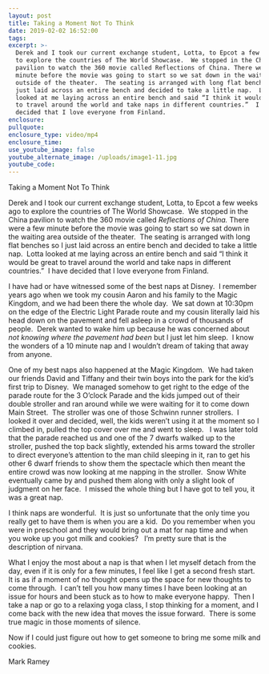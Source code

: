 ```yaml
---
layout: post
title: Taking a Moment Not To Think
date: 2019-02-02 16:52:00
tags:
excerpt: >-
  Derek and I took our current exchange student, Lotta, to Epcot a few weeks ago
  to explore the countries of The World Showcase.  We stopped in the China
  pavilion to watch the 360 movie called Reflections of China. There were a few
  minute before the movie was going to start so we sat down in the waiting area
  outside of the theater.  The seating is arranged with long flat benches so I
  just laid across an entire bench and decided to take a little nap.  Lotta
  looked at me laying across an entire bench and said “I think it would be great
  to travel around the world and take naps in different countries.”  I have
  decided that I love everyone from Finland.
enclosure:
pullquote:
enclosure_type: video/mp4
enclosure_time:
use_youtube_image: false
youtube_alternate_image: /uploads/image1-11.jpg
youtube_code:
---
```


Taking a Moment Not To Think

Derek and I took our current exchange student, Lotta, to Epcot a few weeks ago to explore the countries of The World Showcase.&nbsp; We stopped in the China pavilion to watch the 360 movie called *Reflections of China.* There were a few minute before the movie was going to start so we sat down in the waiting area outside of the theater.&nbsp; The seating is arranged with long flat benches so I just laid across an entire bench and decided to take a little nap.&nbsp; Lotta looked at me laying across an entire bench and said “I think it would be great to travel around the world and take naps in different countries.”&nbsp; I have decided that I love everyone from Finland.

I have had or have witnessed some of the best naps at Disney.&nbsp; I remember years ago when we took my cousin Aaron and his family to the Magic Kingdom, and we had been there the whole day.&nbsp; We sat down at 10:30pm on the edge of the Electric Light Parade route and my cousin literally laid his head down on the pavement and fell asleep in a crowd of thousands of people.&nbsp; Derek wanted to wake him up because he was concerned about *not knowing* *where the pavement had been* but I just let him sleep.&nbsp; I know the wonders of a 10 minute nap and I wouldn’t dream of taking that away from anyone.&nbsp;&nbsp;

One of my best naps also happened at the Magic Kingdom.&nbsp; We had taken our friends David and Tiffany and their twin boys into the park for the kid’s first trip to Disney.&nbsp; We managed somehow to get right to the edge of the parade route for the 3 O’clock Parade and the kids jumped out of their double stroller and ran around while we were waiting for it to come down Main Street.&nbsp; The stroller was one of those Schwinn runner strollers.&nbsp; I looked it over and decided, well, the kids weren’t using it at the moment so I climbed in, pulled the top cover over me and went to sleep. &nbsp; I was later told that the parade reached us and one of the 7 dwarfs walked up to the stroller, pushed the top back slightly, extended his arms toward the stroller to direct everyone’s attention to the man child sleeping in it, ran to get his other 6 dwarf friends to show them the spectacle which then meant the entire crowd was now looking at me napping in the stroller.&nbsp; Snow White eventually came by and pushed them along with only a slight look of judgment on her face.&nbsp; I missed the whole thing but I have got to tell you, it was a great nap. &nbsp;&nbsp;

I think naps are wonderful.&nbsp; It is just so unfortunate that the only time you really get to have them is when you are a kid.&nbsp; Do you remember when you were in preschool and they would bring out a mat for nap time and when you woke up you got milk and cookies? &nbsp; I’m pretty sure that is the description of nirvana.

What I enjoy the most about a nap is that when I let myself detach from the day, even if it is only for a few minutes, I feel like I get a second fresh start.&nbsp; It is as if a moment of no thought opens up the space for new thoughts to come through.&nbsp; I can’t tell you how many times I have been looking at an issue for hours and been stuck as to how to make everyone happy.&nbsp; Then I take a nap or go to a relaxing yoga class, I stop thinking for a moment, and I come back with the new idea that moves the issue forward.&nbsp; There is some true magic in those moments of silence.

Now if I could just figure out how to get someone to bring me some milk and cookies.&nbsp;

Mark Ramey